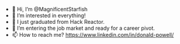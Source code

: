 - 👋 Hi, I’m @MagnificentStarfish
- 👀 I’m interested in everything!
- 🌱 I just graduated from Hack Reactor.
- 💞️ I’m entering the job market and ready for a career pivot.
- 📫 How to reach me? https://www.linkedin.com/in/donald-powell/

<!---
MagnificentStarfish/MagnificentStarfish is a ✨ special ✨ repository because its `README.md` (this file) appears on your GitHub profile.
You can click the Preview link to take a look at your changes.
--->
